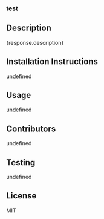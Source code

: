 ### test

## Description
{response.description}
            

## Installation Instructions
undefined
            

## Usage
undefined
            

## Contributors
undefined
            

## Testing
undefined
            

 ## License
MIT